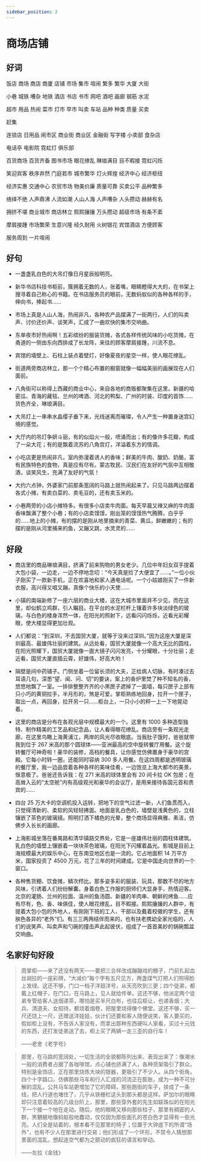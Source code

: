 ```yaml
---
sidebar_position: 2
---
```


# 商场店铺

## 好词

饭店 商场 商店 商厦 店铺 市场 集市 喧闹 繁多 繁华 大厦 大街

小巷 城铁 嘈杂 地铁 酒店 书店 书市 网吧 酒吧 画廊 钢筋 水泥

超市 用品 热闹 菜市 灯市 早市 叫卖 车站 品种 种类 质量 买卖

赶集

连锁店 日用品 闹市区 商业街 商业区 金融街 写字楼 小卖部 食杂店

电话亭 电影院 霓虹灯 俱乐部

百货商场 百货齐备 图书市场 眼花缭乱 琳琅满目 目不暇接 霓虹闪烁

笑迎宾客 秩序井然 门庭若市 城市繁华 灯火辉煌 经济中心 经济枢纽

经济实惠 交通中心 农贸市场 物美价廉 质量可靠 买卖公平 品种繁多

络绎不绝 人声鼎沸 人流如潮 人山人海 人声嘈杂 人头攒动 赫赫有名

拥挤不堪 商业城市 商店林立 熙熙攘攘 万头攒动 超级市场 有条不紊

摩肩接踵 市场繁荣 生意兴隆 经久耐用 火树银花 宾馆酒店 方便顾客

服务周到 一片喧闹

## 好句

- 一盏盏乳白色的大吊灯像日月星辰般明亮。

- 新华书店科技书柜前，簇拥着无数的人，张着嘴，眼睛瞪得大大的，在书架上搜寻着自己称心的书籍。在书店服务员的眼前，无数蚂蚁似的各种各样的手，伸向书，捧起书……

- 市场上真是人山人海，热闹非凡，各种农产品摆满了一街两行，人们的叫卖声、讨价还价声、谈笑声，汇成了一曲欢快的集市交响曲。

- 东单夜市好热闹啊！五彩缤纷的服装货摊，各式各样传统风味的小吃货摊，在甬道的一侧由东向西排成了长龙阵，来往的顾客摩肩接踵，川流不息。

- 宾馆的墙壁上、石柱上装点着壁灯，好像夏夜的星空一样，使人眼花缭乱。

- 街道两旁商店林立，那一个个精心布置的橱窗就像一幅幅美丽的画展现在人们面前。

- 八角街可以称得上西藏的商业中心，来自各地的商贩都聚集在这里。新疆的哈密瓜、青海的藏毯、兰州的啤酒、河北的鸭梨、广州的时装、印度的首饰……货色齐全，琳琅满目。

- 大吊灯上一串串水晶缨子垂下来，光线迷离而璀璨，令人产生一种置身迷宫幻境的感觉。

- 大厅内的吊灯争妍斗丽，有的似焰火一般，喷涌而出；有的像许多花瓣，构成了一朵大花；有的是飘着流苏的八角宫灯，洋溢着东方的情调。

- 小吃店更是热闹非凡，室内弥漫着诱人的香味；鲜美的牛肉、酸奶、奶酪，富有民族特色的食物，真是应有尽有。蒙古牧民、汉民们在友好的气氛中互相敬酒，谈笑风生，充满了友好的气氛！

- 大约六点钟，外婆家门前那条宽阔的马路上就热闹起来了。只见马路两边摆着各式小摊，有卖白菜的、卖毛豆的，还有卖玉米的。

- 小巷两旁的小店小摊特多。有很多小店卖牛肉面。每天早晨又辣又麻的牛肉面香味飘满了整个小巷；有的小店卖馍馍，刚出笼的馍馍热气腾腾，白乎乎的……地上的小摊，有的摆的是刚从地里摘来的青菜、黄瓜，鲜嫩嫩的；有的摆的是刚从河里捕来的鱼，又蹦又跳，水灵灵的……

## 好段

- 商店里的商品琳琅满目，挤满了前来购物的男女老少。几位中年妇女双手提着大包小袋，一边走，一边不停地念叨：“今天真是捡了大便宜了……。”一位小伙子刚买了一款新手机，正在欢喜地和家人通电话呢。一个小姑娘刚买了一件新衣服，高兴得又唱又蹦，真像个快乐的小天使……

- 小镇的南端新修了一座六层的商业大楼，这在大城市里面并不少见，而在这里，却似鹤立鸡群，引人瞩目。在平台的水泥栏杆上镶着许多块淡绿色的玻璃，与白色的楼身浑然一体，在阳光的照射下，远看闪闪烁烁，近看光彩耀眼，使大楼显得更加壮观。

- 人们都说：“到深圳，不去国贸大厦，就等于没来过深圳。”因为这座大厦是深圳最高、最雄伟壮丽的建筑。从远处看，国贸大厦就像一个高大无比的圆柱，在阳光照耀下，国贸大厦就像一面大镜子闪闪发亮，十分耀眼，十分壮丽；走近看，国贸大厦直插云霄，好雄伟，好高大哟！

- 隔壁是间中药铺子。门侧坐着一位留长须的大夫，正给病人切脉，有时凑过去耳语几句，深悉“望、闻、问、切”的要诀，案上的香炉里焚了种不知名的香，悠悠地飘了一室。一排排整整齐齐的小黑匣子遮掉了一面墙，每只匣子上部有只小巧的黄铜拉手，半月形的，煞是可爱。掌柜熟练地回身，拉开一个匣子，取出一点，再回身，拉开另一只……柜台上，一只小小的秤一上一下地晃动着。

- 这里的商店是分布在各观光层中规模最大的一个。这里有 1000 多种造型独特、制作精美的工艺品和纪念品，让人看得眼花缭乱。商店旁有一条观光走廊，在这里鸟瞰上海黄浦江，两岸的风光尽收眼底。当我肚子饿时，爸爸就带我到位于 267 米高的那个圆球体——亚洲最高的空中旋转餐厅用餐。这个旋转餐厅可神奇啦！豪华的装修，高档的餐具，让你感觉仿佛置身于豪华的宫殿。它每小时转一圈，还能同时容纳 300 多人用餐。在这四周都是透明玻璃的餐厅里，我一边品尝着各种各样的美味佳肴，一边饱览上海大都市的美景，惬意极了。爸爸还告诉我：在 271 米高的球体里会有 20 间卡拉 OK 包房；在高耸入云的“太空舱”内有高级观光和豪华的会议厅，是用来接待各国元首和贵宾的……

- 四台 25 万大卡的空调机投入运转，把地下的空气过滤一新，人们鱼贯而入，只觉得清新的、柔软的风轻轻拂面。地面是乳白色的，墙壁是浅黄色的，立柱镶嵌了茶色的玻璃镜。照明灯洒下橘色的光晕，整个商场显得典雅、素洁，仿佛步入长长的画廊。

- 上海影城坐落在番禺路和清华镇路交界处，它是一座雄伟壮丽的圆柱体建筑。乳白色的墙壁上镶嵌着一块块茶色玻璃，在阳光下闪耀着晶光。影城是目前上海规模最大的娱乐中心，在东南亚地区也是一流的。它占地面积 14 万平方米，国家投资了 4500 万元，花了三年的时间建成。它是中国走向世界的一个窗口。

- 各种售货棚、饮食摊，鳞次栉比。那多姿多彩的服装、玩具，那数不尽的地方风味，引诱着人们纷纷解囊。身着白色工作服的厨师们大显身手，热情迎客。北京的灌肠、兰州的拉面、温州的鱼汤圆、新疆的羊肉串、朝鲜的烤鱼……应有尽有，色、香、味俱佳，使人眼花缭乱，目不暇接。熙熙攘攘的人群中，有提着大包小包的外地人，有刚刚下班的工人、干部以及戴着校徽的学生，还有肤色各异的“老外”们。有三三两两结伴而来的，也有扶老携幼全家光临的，人们的说笑声、叫卖声和勺碗的撞击声此起彼伏，组成了一首首美妙的锅碗瓢盆交响曲。

## 名家好句好段

> 周掌柜——来了还没有两天——要把三合祥改成蹦蹦戏的棚子，门前扎起血丝胡拉的一座彩牌，“大减价”每个字有五尺见方，两盏煤气灯把人们照得脸上发绿。这还不够，门口一档子洋鼓洋号，从天亮吹到三更；四个徒弟，都戴上红帽子，在门口，在马路上，见人就给传单。这还不够，他派定两个徒弟专管给客人送烟递茶，哪怕是买半尺白布，也往后柜让，也递香烟；大兵、清道夫、女招待，都烧着烟卷，把屋里烧得像个佛堂。这还不够，买一尺还饶上一尺，还赠送洋娃娃，伙计们还要和客人随便说笑，客人要买的，假如柜上没有，不告诉人家没有，而拿出那种东西硬叫人家看，买过十元钱的东西，还打发徒弟送了去，柜上买了两辆一走三歪的自行车！
>
> ——老舍《老字号》

> 那里，在马路的宽阔处，一切生活的全貌都陈列出来、表现出来了：像潮水一般的消费者占据了各咖啡馆，点心铺也挤满了人，各种货架吸引了群众，特别是金饰店，正在那里烧炼大块的银器，更吸引了不少人。从四个街角，四个十字路口，仿佛那些马车和行人汇成的河流正在膨胀，成为一种不可分解的混乱，公共马车站更增加了它的障碍，那些跑街的车子，排成了一条线，把人行道也堵住了，几乎从铁栅栏这头到那头都是这样。萨加尔的眼睛却只注意着较高的几级台阶上，那里，那些穿外套的先生如联珠似的在阳光下一个接一个地在走动。随后，他的眼睛又移向那些柱子，那里有稠密的人群，黑魉魃地像蚂蚁般地蠢动，仅仅因为那些面孔的苍白色才显得有一些光亮。人们全是站着的，根本看不见那里的椅子；位置于大钟底下的所谓“场外”，也有不少人在那里进行交易；他们形成了一个环形，不禁令人猜想那里面的混乱，想起连空气都为之颤动的疯狂的语言和举动。
>
> ——左拉《金钱》
